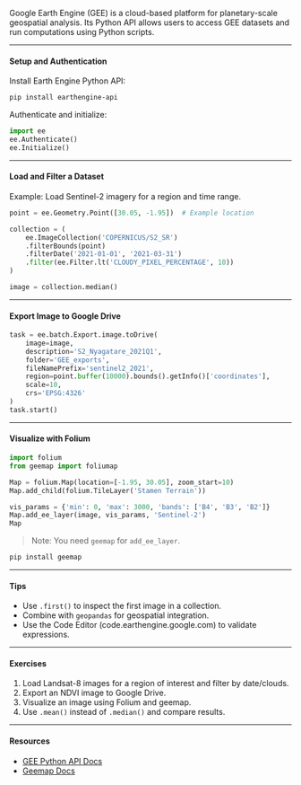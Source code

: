 Google Earth Engine (GEE) is a cloud-based platform for planetary-scale geospatial analysis. Its Python API allows users to access GEE datasets and run computations using Python scripts.

---

#### Setup and Authentication

Install Earth Engine Python API:

```bash
pip install earthengine-api
```

Authenticate and initialize:

```python
import ee
ee.Authenticate()
ee.Initialize()
```

---

#### Load and Filter a Dataset

Example: Load Sentinel-2 imagery for a region and time range.

```python
point = ee.Geometry.Point([30.05, -1.95])  # Example location

collection = (
    ee.ImageCollection('COPERNICUS/S2_SR')
    .filterBounds(point)
    .filterDate('2021-01-01', '2021-03-31')
    .filter(ee.Filter.lt('CLOUDY_PIXEL_PERCENTAGE', 10))
)

image = collection.median()
```

---

#### Export Image to Google Drive

```python
task = ee.batch.Export.image.toDrive(
    image=image,
    description='S2_Nyagatare_2021Q1',
    folder='GEE_exports',
    fileNamePrefix='sentinel2_2021',
    region=point.buffer(10000).bounds().getInfo()['coordinates'],
    scale=10,
    crs='EPSG:4326'
)
task.start()
```

---

#### Visualize with Folium

```python
import folium
from geemap import foliumap

Map = folium.Map(location=[-1.95, 30.05], zoom_start=10)
Map.add_child(folium.TileLayer('Stamen Terrain'))

vis_params = {'min': 0, 'max': 3000, 'bands': ['B4', 'B3', 'B2']}
Map.add_ee_layer(image, vis_params, 'Sentinel-2')
Map
```

> Note: You need `geemap` for `add_ee_layer`.

```bash
pip install geemap
```

---

#### Tips

- Use `.first()` to inspect the first image in a collection.
- Combine with `geopandas` for geospatial integration.
- Use the Code Editor (code.earthengine.google.com) to validate expressions.

---

#### Exercises

1. Load Landsat-8 images for a region of interest and filter by date/clouds.
2. Export an NDVI image to Google Drive.
3. Visualize an image using Folium and geemap.
4. Use `.mean()` instead of `.median()` and compare results.

---

#### Resources

- [GEE Python API Docs](https://developers.google.com/earth-engine/guides/python_install)
- [Geemap Docs](https://geemap.org/)